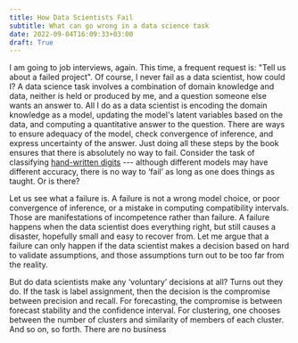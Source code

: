 ```yaml
---
title: How Data Scientists Fail
subtitle: What can go wrong in a data science task
date: 2022-09-04T16:09:33+03:00
draft: True
---
```


I am going to job interviews, again. This time, a frequent
request is: "Tell us about a failed project". Of course, I never
fail as a data scientist, how could I? A data science task
involves a combination of domain knowledge and data, neither is
held or produced by me, and a question someone else wants an
answer to. All I do as a data scientist is encoding the domain
knowledge as a model, updating the model's latent variables
based on the data, and computing a quantitative answer to the
question. There are ways to ensure adequacy of the model, check
convergence of inference, and express uncertainty of the answer.
Just doing all these steps by the book ensures that there is
absolutely no way to fail. Consider the task of classifying
[hand-written digits](http://yann.lecun.com/exdb/mnist/) ---
although different models may have different accuracy, there is
no way to ‘fail’ as long as one does things as taught. Or is
there?

Let us see what a failure is. A failure is not a wrong model
choice, or poor convergence of inference, or a mistake in
computing compatibility intervals. Those are manifestations of
incompetence rather than failure. A failure happens when the
data scientist does everything right, but still causes a
disaster, hopefully small and easy to recover from. Let me
argue that a failure can only happen if the data scientist makes
a decision based on hard to validate assumptions, and those
assumptions turn out to be too far from the reality.

But do data scientists make any ‘voluntary’ decisions at all?
Turns out they do. If the task is label assignment, then the
decision is the compromise between precision and recall. For
forecasting, the compromise is between forecast stability and
the confidence interval. For clustering, one chooses between the
number of clusters and similarity of members of each cluster.
And so on, so forth. There are no business 
